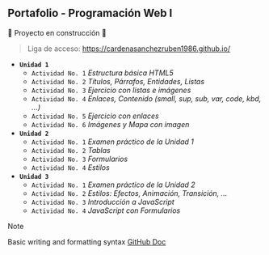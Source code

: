 ## Portafolio - Programación Web I
:construction: Proyecto en construcción :construction:

> Liga de acceso: https://cardenasanchezruben1986.github.io/

 - **`Unidad 1`**
   - `Actividad No. 1` *Estructura básica HTML5*
   - `Actividad No. 2` *Títulos, Párrafos, Entidades, Listas*
   - `Actividad No. 3` *Ejercicio con listas e imágenes*
   - `Actividad No. 4` *Enlaces, Contenido (small, sup, sub, var, code, kbd, ...)*
   - `Actividad No. 5` *Ejercicio con enlaces*
   - `Actividad No. 6` *Imágenes y Mapa con imagen*
 - **`Unidad 2`**
   - `Actividad No. 1` *Examen práctico de la Unidad 1*
   - `Actividad No. 2` *Tablas*
   - `Actividad No. 3` *Formularios*
   - `Actividad No. 4` *Estilos*
 - **`Unidad 3`**
   - `Actividad No. 1` *Examen práctico de la Unidad 2*
   - `Actividad No. 2` *Estilos: Efectos, Animación, Transición, ...*
   - `Actividad No. 3` *Introducción a JavaScript*
   - `Actividad No. 4` *JavaScript con Formularios*

> [!NOTE]
> Basic writing and formatting syntax [GitHub Doc](https://docs.github.com/en/get-started/writing-on-github/getting-started-with-writing-and-formatting-on-github/basic-writing-and-formatting-syntax)

